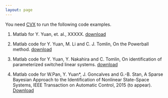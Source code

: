 ```yaml
---
layout: page
---
```


You need [CVX](http://cvxr.com/cvx/) to run the following code examples.

1. Matlab for Y. Yuan, et. al., XXXXX. [download]()

2. Matlab code for Y. Yuan, M. Li and C. J. Tomlin, On the Powerball method. [download](http://hybrid.eecs.berkeley.edu/~yeyuan/pb.zip)

3. Matlab code for Y. Yuan, Y. Nakahira and C. Tomlin, On identification of parameterized switched linear systems. [download](http://hybrid.eecs.berkeley.edu/~yeyuan/id0.zip)

4. Matlab code for W.Pan, Y. Yuan*, J. Goncalves and G.-B. Stan, A Sparse Bayesian Approach to the Identification of Nonlinear State-Space Systems, IEEE Transaction on Automatic Control, 2015 (to appear). [Download](http://hybrid.eecs.berkeley.edu/~yeyuan/id1.zip)

